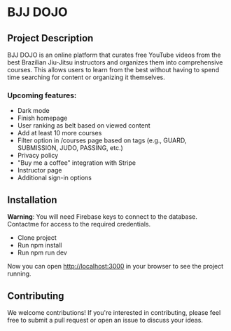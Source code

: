 
# BJJ DOJO

## Project Description

BJJ DOJO is an online platform that curates free YouTube videos from the best Brazilian Jiu-Jitsu instructors and organizes them into comprehensive courses. This allows users to learn from the best without having to spend time searching for content or organizing it themselves.

### Upcoming features:

- Dark mode
- Finish homepage
- User ranking as belt based on viewed content
- Add at least 10 more courses
- Filter option in /courses page based on tags (e.g., GUARD, SUBMISSION, JUDO, PASSING, etc.)
- Privacy policy
- "Buy me a coffee" integration with Stripe
- Instructor page
- Additional sign-in options

## Installation

**Warning**: You will need Firebase keys to connect to the database. Contactme for access to the required credentials.

- Clone project
- Run npm install
- Run npm run dev

Now you can open [http://localhost:3000](http://localhost:3000) in your browser to see the project running.


## Contributing

We welcome contributions! If you're interested in contributing, please feel free to submit a pull request or open an issue to discuss your ideas.
